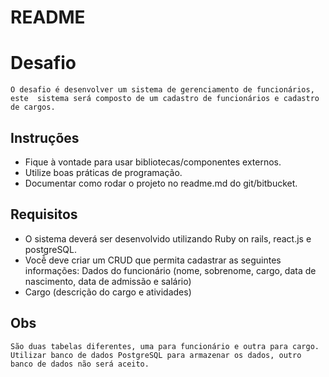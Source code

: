 # README
# Desafio
``
O desafio é desenvolver um sistema de gerenciamento de funcionários, este 
sistema será composto de um cadastro de funcionários e cadastro de cargos.
``

## Instruções
* Fique à vontade para usar bibliotecas/componentes externos.
* Utilize boas práticas de programação.
* Documentar como rodar o projeto no readme.md do git/bitbucket.

## Requisitos
* O sistema deverá ser desenvolvido utilizando Ruby on rails, react.js e postgreSQL.
* Você̂ deve criar um CRUD que permita cadastrar as seguintes informações: Dados do funcionário (nome, sobrenome, cargo, data de nascimento, data de admissão e salário)
* Cargo (descrição do cargo e atividades)

## Obs
```
São duas tabelas diferentes, uma para funcionário e outra para cargo.
Utilizar banco de dados PostgreSQL para armazenar os dados, outro banco de dados não será aceito.
```


